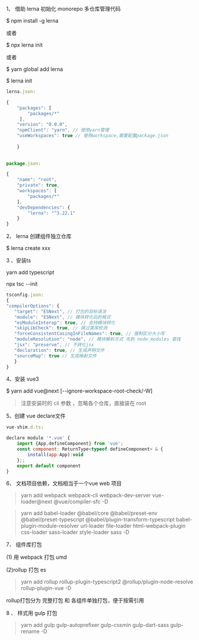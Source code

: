 1、 借助 lerna 初始化 monorepo 多仓库管理代码

$ npm install -g lerna

或者

$ npx lerna init

或者

$ yarn global add lerna

$ lerna init

``` javascript
lerna.json:

{
    "packages": [
        "packages/*"
     ],
    "version": "0.0.0",
    "npmClient": "yarn", // 使用yarn管理
    "useWorkspaces": true // 使用workspace,需要配置package.json
    
    }
    
    
package.json:

{
    "name": "root",
    "private": true,
    "workspaces": [
        "packages/*"
    ],
    "devDependencies": {
        "lerna": "^3.22.1"
    }
}    
```

2、 lerna 创建组件独立仓库

$ lerna create xxx

3 、安装ts

yarn add typescript

npx tsc --init

 ``` javascript
 tsconfig.json:
{
"compilerOptions": {
    "target": "ESNext", // 打包的目标语法
    "module": "ESNext", // 模块转化后的格式
    "esModuleInterop": true, // 支持模块转化
    "skipLibCheck": true, // 跳过类库检测
    "forceConsistentCasingInFileNames": true, // 强制区分大小写
    "moduleResolution": "node", // 模块解析方式 先到 node_modules 查找
    "jsx": "preserve", // 不转化jsx
    "declaration": true, // 生成声明文件
    "sourceMap": true // 生成映射文件
    }
}
```

4、安装 vue3

$ yarn add vue@next [--ignore-workspace-root-check/-W]

> 注意安装时的 cli 参数 ，忽略各个仓库，直接装在 root

5、创建 vue declare文件

``` javascript
vue-shim.d.ts:

declare module '*.vue' {
    import {App,defineComponent} from 'vue';
    const component: ReturnType<typeof defineComponent> & {
        install(app:App):void
    };;
    export default component
}
```

6、 文档项目依赖，文档相当于一个vue web 项目

> yarn add webpack webpack-cli webpack-dev-server vue-loader@next @vue/compiler-sfc -D

> yarn add babel-loader @babel/core @babel/preset-env @babel/preset-typescript  @babel/plugin-transform-typescript babel-plugin-module-resolver url-loader file-loader html-webpack-plugin css-loader sass-loader style-loader sass -D


7、 组件库打包

(1) 用 webpack 打包 umd

(2)rollup 打包 es

> yarn add rollup rollup-plugin-typescript2 @rollup/plugin-node-resolve rollup-plugin-vue -D

rollup打包分为 完整打包 和 各组件单独打包，便于按需引用

8 、 样式用 gulp 打包
> yarn add gulp gulp-autoprefixer gulp-cssmin gulp-dart-sass gulp-rename -D








